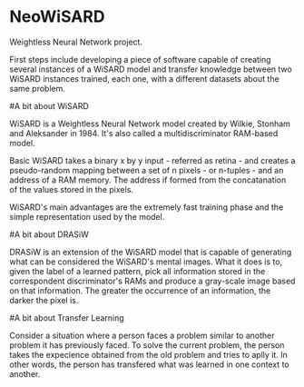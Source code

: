 # NeoWiSARD
Weightless Neural Network project.

First steps include developing a piece of software capable of creating several instances of a WiSARD model and transfer knowledge between two WiSARD instances trained, each one, with a different datasets about the same problem.

#A bit about WiSARD

WiSARD is a Weightless Neural Network model created by Wilkie, Stonham and Aleksander in 1984. It's also called a multidiscriminator RAM-based model.

Basic WiSARD takes a binary x by y input - referred as retina - and creates a pseudo-random mapping between a set of n pixels - or n-tuples - and an address of a RAM memory. The address if formed from the concatanation of the values stored in the pixels.

WiSARD's main advantages are the extremely fast training phase and the simple representation used by the model.

#A bit about DRASiW

DRASiW is an extension of the WiSARD model that is capable of generating what can be considered the WiSARD's mental images. What it does is to, given the label of a learned pattern, pick all information stored in the correspondent discriminator's RAMs and produce a gray-scale image based on that information. The greater the occurrence of an information, the darker the pixel is.

#A bit about Transfer Learning

Consider a situation where a person faces a problem similar to another problem it has previously faced. To solve the current problem, the person takes the expecience obtained from the old problem and tries to aplly it. In other words, the person has transfered what was learned in one context to another.
